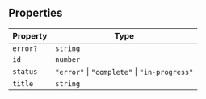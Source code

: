 ## Properties

| Property                     | Type                                         |
| ---------------------------- | -------------------------------------------- |
| <a id="error"></a> `error?`  | `string`                                     |
| <a id="id"></a> `id`         | `number`                                     |
| <a id="status"></a> `status` | `"error"` \| `"complete"` \| `"in-progress"` |
| <a id="title"></a> `title`   | `string`                                     |
